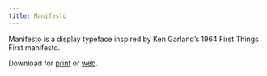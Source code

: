 ```yaml
---
title: Manifesto
---
```


Manifesto is a display typeface inspired by Ken Garland’s 1964 First Things First manifesto.

Download for [print](http://justinjay.wang) or [web](http://justinjay.wang).
